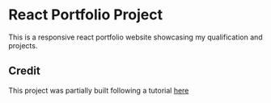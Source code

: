 # React Portfolio Project
This is a responsive react portfolio website showcasing my qualification and projects.<br>


## Credit
This project was partially built following a tutorial [here](https://www.youtube.com/watch?v=3aCoZudPEKE&t=143s&ab_channel=CrypticalCoder)
